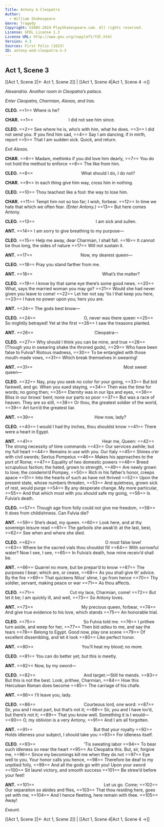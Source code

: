 ```yaml
---
Title: Antony & Cleopatra
Author: 
  - William Shakespeare
Genre: Tragedy
Copyright: ©2005-2024 PlayShakespeare.com. All rights reserved.
License: GFDL License 1.3
License URL: http://www.gnu.org/copyleft/fdl.html
Version: 4.3
Sources: First Folio (1623)
ID: antony-and-cleopatra-1-3
---
```


## Act 1, Scene 3
[[Act 1, Scene 2|← Act 1, Scene 2]] | [[Act 1, Scene 4|Act 1, Scene 4 →]]

*Alexandria. Another room in Cleopatra’s palace.*

*Enter Cleopatra, Charmian, Alexas, and Iras.*

**CLEO.**
==1== Where is he?

**CHAR.**
==1==         I did not see him since.

**CLEO.**
==2== See where he is, who’s with him, what he does.
==3== I did not send you. If you find him sad,
==4== Say I am dancing; if in mirth, report
==5== That I am sudden sick. Quick, and return.

*Exit Alexas.*

**CHAR.**
==6== Madam, methinks if you did love him dearly,
==7== You do not hold the method to enforce
==8== The like from him.

**CLEO.**
==8==            What should I do, I do not?

**CHAR.**
==9== In each thing give him way, cross him in nothing.

**CLEO.**
==10== Thou teachest like a fool: the way to lose him.

**CHAR.**
==11== Tempt him not so too far; I wish, forbear.
==12== In time we hate that which we often fear.
*(Enter Antony.)*
==13== But here comes Antony.

**CLEO.**
==13==               I am sick and sullen.

**ANT.**
==14== I am sorry to give breathing to my purpose⁠—

**CLEO.**
==15== Help me away, dear Charmian, I shall fall.
==16== It cannot be thus long, the sides of nature
==17== Will not sustain it.

**ANT.**
==17==            Now, my dearest queen⁠—

**CLEO.**
==18== Pray you stand farther from me.

**ANT.**
==18==                 What’s the matter?

**CLEO.**
==19== I know by that same eye there’s some good news.
==20== What, says the married woman you may go?
==21== Would she had never given you leave to come!
==22== Let her not say ’tis I that keep you here,
==23== I have no power upon you; hers you are.

**ANT.**
==24== The gods best know⁠—

**CLEO.**
==24==            O, never was there queen
==25== So mightily betrayed! Yet at the first
==26== I saw the treasons planted.

**ANT.**
==26==               Cleopatra⁠—

**CLEO.**
==27== Why should I think you can be mine, and true
==28== (Though you in swearing shake the throned gods),
==29== Who have been false to Fulvia? Riotous madness,
==30== To be entangled with those mouth-made vows,
==31== Which break themselves in swearing!

**ANT.**
==31==                      Most sweet queen⁠—

**CLEO.**
==32== Nay, pray you seek no color for your going,
==33== But bid farewell, and go. When you sued staying,
==34== Then was the time for words; no going then;
==35== Eternity was in our lips and eyes,
==36== Bliss in our brows’ bent; none our parts so poor
==37== But was a race of heaven. They are so still,
==38== Or thou, the greatest soldier of the world,
==39== Art turn’d the greatest liar.

**ANT.**
==39==               How now, lady?

**CLEO.**
==40== I would I had thy inches, thou shouldst know
==41== There were a heart in Egypt.

**ANT.**
==41==                 Hear me, Queen:
==42== The strong necessity of time commands
==43== Our services awhile; but my full heart
==44== Remains in use with you. Our Italy
==45== Shines o’er with civil swords; Sextus Pompeius
==46== Makes his approaches to the port of Rome;
==47== Equality of two domestic powers
==48== Breed scrupulous faction; the hated, grown to strength,
==49== Are newly grown to love; the condemn’d Pompey,
==50== Rich in his father’s honor, creeps apace
==51== Into the hearts of such as have not thrived
==52== Upon the present state, whose numbers threaten,
==53== And quietness, grown sick of rest, would purge
==54== By any desperate change. My more particular,
==55== And that which most with you should safe my going,
==56== Is Fulvia’s death.

**CLEO.**
==57== Though age from folly could not give me freedom,
==58== It does from childishness. Can Fulvia die?

**ANT.**
==59== She’s dead, my queen.
==60== Look here, and at thy sovereign leisure read
==61== The garboils she awak’d: at the last, best,
==62== See when and where she died.

**CLEO.**
==62==                 O most false love!
==63== Where be the sacred vials thou shouldst fill
==64== With sorrowful water? Now I see, I see,
==65== In Fulvia’s death, how mine receiv’d shall be.

**ANT.**
==66== Quarrel no more, but be prepar’d to know
==67== The purposes I bear; which are, or cease,
==68== As you shall give th’ advice. By the fire
==69== That quickens Nilus’ slime, I go from hence
==70== Thy soldier, servant, making peace or war
==71== As thou affects.

**CLEO.**
==71==         Cut my lace, Charmian, come!
==72== But let it be; I am quickly ill, and well,
==73== So Antony loves.

**ANT.**
==73==            My precious queen, forbear,
==74== And give true evidence to his love, which stands
==75== An honorable trial.

**CLEO.**
==75==            So Fulvia told me.
==76== I prithee turn aside, and weep for her,
==77== Then bid *adieu* to me, and say the tears
==78== Belong to Egypt. Good now, play one scene
==79== Of excellent dissembling, and let it look
==80== Like perfect honor.

**ANT.**
==80==            You’ll heat my blood; no more.

**CLEO.**
==81== You can do better yet; but this is meetly.

**ANT.**
==82== Now, by my sword⁠—

**CLEO.**
==82==            And target.—Still he mends.
==83== But this is not the best. Look, prithee, Charmian,
==84== How this Herculean Roman does become
==85== The carriage of his chafe.

**ANT.**
==86== I’ll leave you, lady.

**CLEO.**
==86==            Courteous lord, one word:
==87== Sir, you and I must part, but that’s not it;
==88== Sir, you and I have lov’d, but there’s not it;
==89== That you know well. Something it is I would⁠—
==90== O, my oblivion is a very Antony,
==91== And I am all forgotten.

**ANT.**
==91==               But that your royalty
==92== Holds idleness your subject, I should take you
==93== For idleness itself.

**CLEO.**
==93==            ’Tis sweating labor
==94== To bear such idleness so near the heart
==95== As Cleopatra this. But, sir, forgive me,
==96== Since my becomings kill me when they do not
==97== Eye well to you. Your honor calls you hence,
==98== Therefore be deaf to my unpitied folly,
==99== And all the gods go with you! Upon your sword
==100== Sit laurel victory, and smooth success
==101== Be strew’d before your feet!

**ANT.**
==101==                 Let us go. Come;
==102== Our separation so abides and flies,
==103== That thou residing here, goes yet with me;
==104== And I hence fleeting, here remain with thee.
==105== Away!

*Exeunt.*

[[Act 1, Scene 2|← Act 1, Scene 2]] | [[Act 1, Scene 4|Act 1, Scene 4 →]]